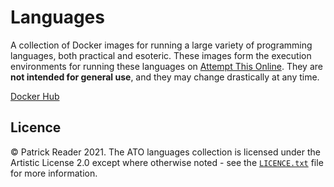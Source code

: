 # Languages
A collection of Docker images for running a large variety of programming languages, both practical and esoteric. These
images form the execution environments for running these languages on [Attempt This Online](https://ato.pxeger.com).
They are **not intended for general use**, and they may change drastically at any time.

[Docker Hub](https://hub.docker.com/u/attemptthisonline)

## Licence
© Patrick Reader 2021. The ATO languages collection is licensed under the Artistic License 2.0 except where otherwise
noted - see the [`LICENCE.txt`](./LICENCE.txt) file for more information.
